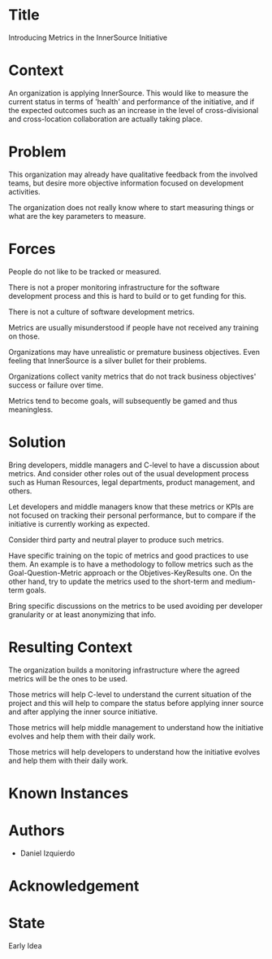 # Title

Introducing Metrics in the InnerSource Initiative

# Context

An organization is applying InnerSource.
This would like to measure the current status in terms of 'health'
and performance of the initiative, and if the expected outcomes such as
an increase in the level of cross-divisional and cross-location collaboration
are actually taking place.



# Problem

This organization may already have qualitative feedback from the
involved teams, but desire more objective information focused
on development activities.

The organization does not really know where to start measuring
things or what are the key parameters to measure.


# Forces

People do not like to be tracked or measured.

There is not a proper monitoring infrastructure for the software
development process and this is hard to build or to get funding
for this.

There is not a culture of software development metrics.

Metrics are usually misunderstood if people have not received any
training on those.

Organizations may have unrealistic or premature business
objectives. Even feeling that InnerSource is a
silver bullet for their problems.

Organizations collect vanity metrics that do not track business
objectives' success or failure over time.

Metrics tend to become goals, will subsequently be gamed and thus meaningless.

# Solution

Bring developers, middle managers and C-level to have a discussion
about metrics. And consider other roles out of the usual development process such as
Human Resources, legal departments, product management, and others.

Let developers and middle managers know that these metrics or KPIs
are not focused on tracking their personal performance, but to compare
if the initiative is currently working as expected.

Consider third party and neutral player to produce such metrics.

Have specific training on the topic of metrics and good practices
to use them. An example is to have a methodology to follow metrics such
as the Goal-Question-Metric approach or the Objetives-KeyResults one.
On the other hand, try to update the metrics used to the short-term
and medium-term goals.

Bring specific discussions on the metrics to be used avoiding per
developer granularity or at least anonymizing that info.


# Resulting Context

The organization builds a monitoring infrastructure where the agreed
metrics will be the ones to be used.

Those metrics will help C-level to understand the current situation
of the project and this will help to compare the status before
applying inner source and after applying the inner source initiative.

Those metrics will help middle management to understand how the
initiative evolves and help them with their daily work.

Those metrics will help developers to understand how the initiative
evolves and help them with their daily work.


# Known Instances


# Authors

- Daniel Izquierdo

# Acknowledgement



# State

Early Idea
